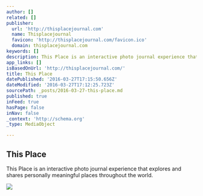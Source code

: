 ```yaml
---
author: []
related: []
publisher:
  url: 'http://thisplacejournal.com'
  name: Thisplacejournal
  favicon: 'http://thisplacejournal.com/favicon.ico'
  domain: thisplacejournal.com
keywords: []
description: This Place is an interactive photo journal experience that explores and shares personally meaningful places throughout the world.
app_links: []
isBasedOnUrl: 'http://thisplacejournal.com/'
title: This Place
datePublished: '2016-03-27T17:15:50.656Z'
dateModified: '2016-03-27T17:12:25.723Z'
sourcePath: _posts/2016-03-27-this-place.md
published: true
inFeed: true
hasPage: false
inNav: false
_context: 'http://schema.org'
_type: MediaObject

---
```

<article style=""><h1>This Place</h1><p>This Place is an interactive photo journal experience that explores and shares personally meaningful places throughout the world.</p><img src="http://thisplacejournal.com/img/share-thisplace.jpg" /></article>